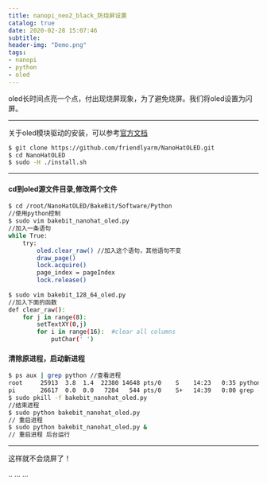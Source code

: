 ```yaml
---
title: nanopi_neo2_black_防烧屏设置
catalog: true
date: 2020-02-28 15:07:46
subtitle:
header-img: "Demo.png"
tags:
- nanopi
- python
- oled
---
```

oled长时间点亮一个点，付出现烧屏现象，为了避免烧屏。我们将oled设置为闪屏。

---
关于oled模块驱动的安装，可以参考[官方文档](http://wiki.friendlyarm.com/wiki/index.php/NanoHat_OLED)
```bash
$ git clone https://github.com/friendlyarm/NanoHatOLED.git
$ cd NanoHatOLED
$ sudo -H ./install.sh
```

---
#### cd到oled源文件目录,修改两个文件
```bash
$ cd /root/NanoHatOLED/BakeBit/Software/Python
//使用python控制
$ sudo vim bakebit_nanohat_oled.py
//加入一条语句
while True:
    try:        
        oled.clear_raw() //加入这个语句，其他语句不变
        draw_page()
        lock.acquire()
        page_index = pageIndex
        lock.release()
   
$ sudo vim bakebit_128_64_oled.py
//加入下面的函数
def clear_raw():
    for j in range(8):
        setTextXY(0,j)    
        for i in range(16):  #clear all columns
            putChar(' ')  
```

#### 清除原进程，启动新进程
```bash
$ ps aux | grep python //查看进程
root     25913  3.8  1.4  22380 14648 pts/0    S    14:23   0:35 python bakebit_nanohat_oled.py
pi       26617  0.0  0.0   7284   544 pts/0    S+   14:39   0:00 grep --color=auto python
$ sudo pkill -f bakebit_nanohat_oled.py 
//结束进程
$ sudo python bakebit_nanohat_oled.py
// 重启进程 
$ sudo python bakebit_nanohat_oled.py &
// 重启进程 后台运行
```

---
这样就不会烧屏了！


<head>
    ..
    <script src='//unpkg.com/valine/dist/Valine.min.js'></script>
    ...
</head>
<body>
    ...
    <div id="vcomments"></div>
    <script>
        new Valine({
            el: '#vcomments' ,
	    appId: 'vXidTKzEclYBf4IxomY5Vqo5-gzGzoHsz',
    	    appKey: 'YYe3hk4yLV5lQ3M5oO7tHE6t',
            notify:false, 
            verify:false, 
            avatar:'mp', 
            placeholder: 'ヾﾉ≧∀≦)o来啊，快活啊' 
        })
    </script>
</body>
